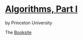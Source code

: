 # [Algorithms, Part I](https://www.coursera.org/learn/algorithms-part1)
by Princeton University

The [Booksite](http://algs4.cs.princeton.edu/home) 